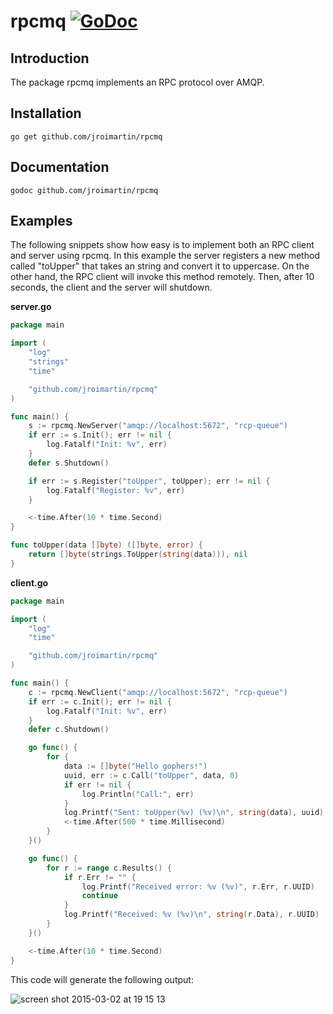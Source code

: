# rpcmq [![GoDoc](https://godoc.org/github.com/jroimartin/rpcmq?status.svg)](https://godoc.org/github.com/jroimartin/rpcmq)

## Introduction

The package rpcmq implements an RPC protocol over AMQP.

## Installation

`go get github.com/jroimartin/rpcmq`

## Documentation

`godoc github.com/jroimartin/rpcmq`

## Examples

The following snippets show how easy is to implement both an RPC client and
server using rpcmq. In this example the server registers a new method called
"toUpper" that takes an string and convert it to uppercase. On the other hand,
the RPC client will invoke this method remotely. Then, after 10 seconds, the
client and the server will shutdown.

**server.go**

```go
package main

import (
	"log"
	"strings"
	"time"

	"github.com/jroimartin/rpcmq"
)

func main() {
	s := rpcmq.NewServer("amqp://localhost:5672", "rcp-queue")
	if err := s.Init(); err != nil {
		log.Fatalf("Init: %v", err)
	}
	defer s.Shutdown()

	if err := s.Register("toUpper", toUpper); err != nil {
		log.Fatalf("Register: %v", err)
	}

	<-time.After(10 * time.Second)
}

func toUpper(data []byte) ([]byte, error) {
	return []byte(strings.ToUpper(string(data))), nil
}
```

**client.go**

```go
package main

import (
	"log"
	"time"

	"github.com/jroimartin/rpcmq"
)

func main() {
	c := rpcmq.NewClient("amqp://localhost:5672", "rcp-queue")
	if err := c.Init(); err != nil {
		log.Fatalf("Init: %v", err)
	}
	defer c.Shutdown()

	go func() {
		for {
			data := []byte("Hello gophers!")
			uuid, err := c.Call("toUpper", data, 0)
			if err != nil {
				log.Println("Call:", err)
			}
			log.Printf("Sent: toUpper(%v) (%v)\n", string(data), uuid)
			<-time.After(500 * time.Millisecond)
		}
	}()

	go func() {
		for r := range c.Results() {
			if r.Err != "" {
				log.Printf("Received error: %v (%v)", r.Err, r.UUID)
				continue
			}
			log.Printf("Received: %v (%v)\n", string(r.Data), r.UUID)
		}
	}()

	<-time.After(10 * time.Second)
}
```

This code will generate the following output:

![screen shot 2015-03-02 at 19 15 13](https://cloud.githubusercontent.com/assets/1223476/6447391/369199c6-c112-11e4-9961-782838e81257.png)
